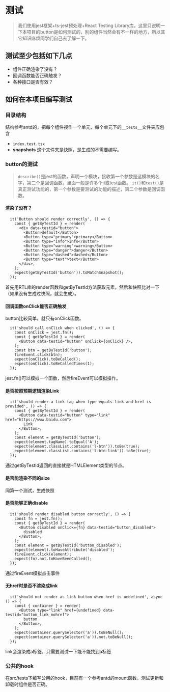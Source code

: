 # 测试
> 我们使用jest框架+ts-jest预处理+React Testing Library库。这里只说明一下本项目的button是如何测试的，别的组件当然会有不一样的地方，所以其它知识麻烦同学们自己去了解一下。
## 测试至少包括如下几点
- 组件正确渲染了没有？
- 回调函数能否正确触发？
- 各种接口是否有效？

## 如何在本项目编写测试
### 目录结构
结构参考antd的，把每个组件视作一个单元，每个单元下的```__tests__```文件夹应包含
 - ```index.test.tsx```
 - __snapshots__ 这个文件夹是快照，是生成的不需要编写。

### button的测试
> ```describe()```是jest的函数，声明一个模块，接收第一个参数是这模块的名字，第二个是回调函数，里面一般是许多个it或test函数。
```it()```和```test()```是真正测试功能的，第一个参数是要测试的功能的描述，第二个参数是回调函数。
#### 渲染了没有？
```tsx
  it('Button should render correctly', () => {
    const { getByTestId } = render(
      <div data-testid="button">
        <Button>default</Button>
        <Button type="primary">primary</Button>
        <Button type="info">info</Button>
        <Button type="warning">warning</Button>
        <Button type="danger">danger</Button>
        <Button type="dashed">dashed</Button>
        <Button type="text">text</Button>
      </div>,
    );
    expect(getByTestId('button')).toMatchSnapshot();
  });
```
首先用RTL库的render函数和getByTestId方法获取元素，然后和快照比对一下（如果没有生成过快照，就会生成）。

#### 回调函数onClick能否正确触发
button比较简单，就只有onClick函数。
```tsx
  it('should call onClick when clicked', () => {
    const onClick = jest.fn();
    const { getByTestId } = render(
      <Button data-testid="button" onClick={onClick} />,
    );
    const btn = getByTestId('button');
    fireEvent.click(btn);
    expect(onClick).toBeCalled();
    expect(onClick).toBeCalledTimes(1);
  });
```
jest.fn()可以模拟一个函数，然后fireEvent可以模拟操作。

#### 是否按照预期逻辑渲染Link
```tsx
  it('should render a link tag when type equals link and href is provided', () => {
    const { getByTestId } = render(
      <Button data-testid="button" type="link" href="https://www.baidu.com">
        Link
      </Button>,
    );
    const element = getByTestId('button');
    expect(element.tagName).toEqual('A');
    expect(element.classList.contains('l-btn')).toBe(true);
    expect(element.classList.contains('l-btn-link')).toBe(true);
  });
```
通过getByTestId返回的直接就是HTMLElement类型的节点。
#### 是否能渲染不同的size
同第一个测试，生成快照
#### 是否能够正确disable
```tsx
  it('should render disabled button correctly', () => {
    const fn = jest.fn();
    const { getByTestId } = render(
      <Button disabled onClick={fn} data-testid="button_disabled">
        disabled
      </Button>,
    );
    const element = getByTestId('button_disabled');
    expect(element).toHaveAttribute('disabled');
    fireEvent.click(element);
    expect(fn).not.toHaveBeenCalled();
  });
```
通过fireEvent模拟点击事件
#### 无href时是否不渲染成link
```tsx
  it('should not render as link button when href is undefined', async () => {
    const { container } = render(
      <Button type="link" href={undefined} data-testid="button_link_nohref">
        button
      </Button>,
    );
    expect(container.querySelector('a')).toBeNull();
    expect(container.querySelector('a')).not.toBeNull();
  });
```
link会渲染成a标签，只需要测试一下能不能找到a标签

### 公共的hook
在src/tests下编写公用的hook，目前有一个参考antd的mount函数，测试更新和卸载时组件是否正确。